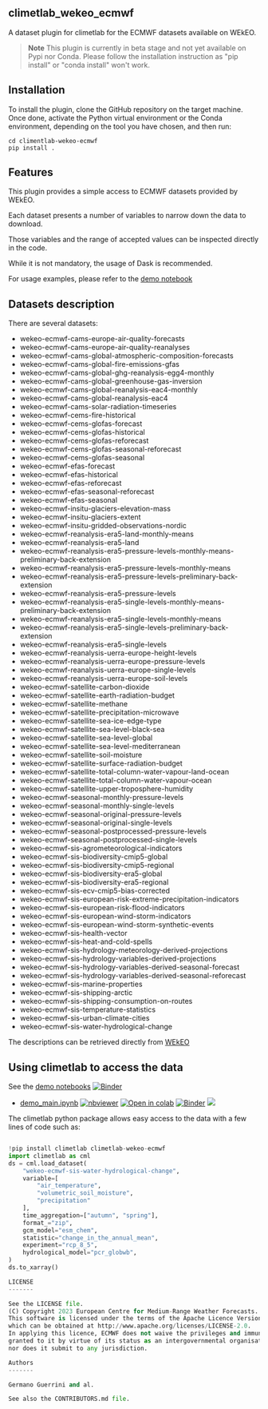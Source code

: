 ## climetlab_wekeo_ecmwf

A dataset plugin for climetlab for the ECMWF datasets available on WEkEO.

> **Note**
> This plugin is currently in beta stage and not yet available on Pypi nor Conda.
> Please follow the installation instruction as "pip install" or "conda install" won't work.

Installation
------------
To install the plugin, clone the GitHub repository on the target machine.
Once done, activate the Python virtual environment or the Conda environment, depending on the tool you have chosen, and then run:

    cd climentlab-wekeo-ecmwf
    pip install .

Features
--------

This plugin provides a simple access to ECMWF datasets provided by WEkEO.

Each dataset presents a number of variables to narrow down the data to download.

Those variables and the range of accepted values can be inspected directly in the code.

While it is not mandatory, the usage of Dask is recommended.

For usage examples, please refer to the [demo notebook](https://github.com/wekeo/climetlab-wekeo-ecmwf/tree/main/notebooks/demo_main.ipynb)

## Datasets description

There are several datasets:

- wekeo-ecmwf-cams-europe-air-quality-forecasts
- wekeo-ecmwf-cams-europe-air-quality-reanalyses
- wekeo-ecmwf-cams-global-atmospheric-composition-forecasts
- wekeo-ecmwf-cams-global-fire-emissions-gfas
- wekeo-ecmwf-cams-global-ghg-reanalysis-egg4-monthly
- wekeo-ecmwf-cams-global-greenhouse-gas-inversion
- wekeo-ecmwf-cams-global-reanalysis-eac4-monthly
- wekeo-ecmwf-cams-global-reanalysis-eac4
- wekeo-ecmwf-cams-solar-radiation-timeseries
- wekeo-ecmwf-cems-fire-historical
- wekeo-ecmwf-cems-glofas-forecast
- wekeo-ecmwf-cems-glofas-historical
- wekeo-ecmwf-cems-glofas-reforecast
- wekeo-ecmwf-cems-glofas-seasonal-reforecast
- wekeo-ecmwf-cems-glofas-seasonal
- wekeo-ecmwf-efas-forecast
- wekeo-ecmwf-efas-historical
- wekeo-ecmwf-efas-reforecast
- wekeo-ecmwf-efas-seasonal-reforecast
- wekeo-ecmwf-efas-seasonal
- wekeo-ecmwf-insitu-glaciers-elevation-mass
- wekeo-ecmwf-insitu-glaciers-extent
- wekeo-ecmwf-insitu-gridded-observations-nordic
- wekeo-ecmwf-reanalysis-era5-land-monthly-means
- wekeo-ecmwf-reanalysis-era5-land
- wekeo-ecmwf-reanalysis-era5-pressure-levels-monthly-means-preliminary-back-extension
- wekeo-ecmwf-reanalysis-era5-pressure-levels-monthly-means
- wekeo-ecmwf-reanalysis-era5-pressure-levels-preliminary-back-extension
- wekeo-ecmwf-reanalysis-era5-pressure-levels
- wekeo-ecmwf-reanalysis-era5-single-levels-monthly-means-preliminary-back-extension
- wekeo-ecmwf-reanalysis-era5-single-levels-monthly-means
- wekeo-ecmwf-reanalysis-era5-single-levels-preliminary-back-extension
- wekeo-ecmwf-reanalysis-era5-single-levels
- wekeo-ecmwf-reanalysis-uerra-europe-height-levels
- wekeo-ecmwf-reanalysis-uerra-europe-pressure-levels
- wekeo-ecmwf-reanalysis-uerra-europe-single-levels
- wekeo-ecmwf-reanalysis-uerra-europe-soil-levels
- wekeo-ecmwf-satellite-carbon-dioxide
- wekeo-ecmwf-satellite-earth-radiation-budget
- wekeo-ecmwf-satellite-methane
- wekeo-ecmwf-satellite-precipitation-microwave
- wekeo-ecmwf-satellite-sea-ice-edge-type
- wekeo-ecmwf-satellite-sea-level-black-sea
- wekeo-ecmwf-satellite-sea-level-global
- wekeo-ecmwf-satellite-sea-level-mediterranean
- wekeo-ecmwf-satellite-soil-moisture
- wekeo-ecmwf-satellite-surface-radiation-budget
- wekeo-ecmwf-satellite-total-column-water-vapour-land-ocean
- wekeo-ecmwf-satellite-total-column-water-vapour-ocean
- wekeo-ecmwf-satellite-upper-troposphere-humidity
- wekeo-ecmwf-seasonal-monthly-pressure-levels
- wekeo-ecmwf-seasonal-monthly-single-levels
- wekeo-ecmwf-seasonal-original-pressure-levels
- wekeo-ecmwf-seasonal-original-single-levels
- wekeo-ecmwf-seasonal-postprocessed-pressure-levels
- wekeo-ecmwf-seasonal-postprocessed-single-levels
- wekeo-ecmwf-sis-agrometeorological-indicators
- wekeo-ecmwf-sis-biodiversity-cmip5-global
- wekeo-ecmwf-sis-biodiversity-cmip5-regional
- wekeo-ecmwf-sis-biodiversity-era5-global
- wekeo-ecmwf-sis-biodiversity-era5-regional
- wekeo-ecmwf-sis-ecv-cmip5-bias-corrected
- wekeo-ecmwf-sis-european-risk-extreme-precipitation-indicators
- wekeo-ecmwf-sis-european-risk-flood-indicators
- wekeo-ecmwf-sis-european-wind-storm-indicators
- wekeo-ecmwf-sis-european-wind-storm-synthetic-events
- wekeo-ecmwf-sis-health-vector
- wekeo-ecmwf-sis-heat-and-cold-spells
- wekeo-ecmwf-sis-hydrology-meteorology-derived-projections
- wekeo-ecmwf-sis-hydrology-variables-derived-projections
- wekeo-ecmwf-sis-hydrology-variables-derived-seasonal-forecast
- wekeo-ecmwf-sis-hydrology-variables-derived-seasonal-reforecast
- wekeo-ecmwf-sis-marine-properties
- wekeo-ecmwf-sis-shipping-arctic
- wekeo-ecmwf-sis-shipping-consumption-on-routes
- wekeo-ecmwf-sis-temperature-statistics
- wekeo-ecmwf-sis-urban-climate-cities
- wekeo-ecmwf-sis-water-hydrological-change

The descriptions can be retrieved directly from [WEkEO](https://www.wekeo.eu/data)


## Using climetlab to access the data

See the [demo notebooks](https://github.com/wekeo/climetlab-wekeo-ecmwf/tree/main/notebooks)
[![Binder](https://mybinder.org/badge_logo.svg)](https://mybinder.org/v2/gh/wekeo/climetlab-wekeo-ecmwf/main?urlpath=lab)


- [demo_main.ipynb](https://github.com/wekeo/climetlab-wekeo-ecmwf/tree/main/notebooks/demo_main.ipynb)
[![nbviewer](https://raw.githubusercontent.com/jupyter/design/master/logos/Badges/nbviewer_badge.svg)](https://nbviewer.jupyter.org/github/wekeo/climetlab-wekeo-ecmwf/blob/main/notebooks/demo_main.ipynb)
[![Open in colab](https://colab.research.google.com/assets/colab-badge.svg)](https://colab.research.google.com/github/wekeo/climetlab-wekeo-ecmwf/blob/main/notebooks/demo_main.ipynb)
[![Binder](https://mybinder.org/badge_logo.svg)](https://mybinder.org/v2/gh/wekeo/climetlab-wekeo-ecmwf/main?filepath=notebooks/demo_main.ipynb)
[<img src="https://deepnote.com/buttons/launch-in-deepnote-small.svg">](https://deepnote.com/launch?name=MyProject&url=https://github.com/wekeo/climetlab-wekeo-ecmwf/tree/main/notebooks/demo_main.ipynb)



The climetlab python package allows easy access to the data with a few lines of code such as:
``` python

!pip install climetlab climetlab-wekeo-ecmwf
import climetlab as cml
ds = cml.load_dataset(
    "wekeo-ecmwf-sis-water-hydrological-change",
    variable=[
        "air_temperature",
        "volumetric_soil_moisture",
        "precipitation"
    ],
    time_aggregation=["autumn", "spring"],
    format_="zip",
    gcm_model="esm_chem",
    statistic="change_in_the_annual_mean",
    experiment="rcp_8_5",
    hydrological_model="pcr_globwb",
)
ds.to_xarray()

LICENSE
-------

See the LICENSE file.
(C) Copyright 2023 European Centre for Medium-Range Weather Forecasts.
This software is licensed under the terms of the Apache Licence Version 2.0
which can be obtained at http://www.apache.org/licenses/LICENSE-2.0.
In applying this licence, ECMWF does not waive the privileges and immunities
granted to it by virtue of its status as an intergovernmental organisation
nor does it submit to any jurisdiction.

Authors
-------

Germano Guerrini and al.

See also the CONTRIBUTORS.md file.
